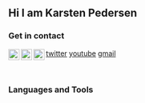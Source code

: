 <h2 align="left">Hi I am Karsten Pedersen</h2>

### Get in contact
<img align="left" width="22px" src="https://cdn.jsdelivr.net/npm/simple-icons@3.0.1/icons/twitter.svg">[twitter]
<img align="left" width="22px" src="https://cdn.jsdelivr.net/npm/simple-icons@3.0.1/icons/youtube.svg">[youtube]
<img align="left" width="22px" src="https://cdn.jsdelivr.net/npm/simple-icons@3.0.1/icons/gmail.svg">[gmail]

<br/>

### Languages and Tools


[twitter]: https://twitter.com/KarstenFinderup
[youtube]: https://www.youtube.com/channel/UCPUSU_U5RsqrcPoNHDKsWEg
[gmail]: https://mail.google.com/mail/?view=cm&fs=1&to=contactkarstenpedersen@gmail.com
